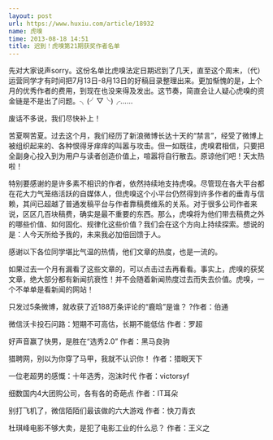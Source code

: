 ```yaml
---
layout: post
url: https://www.huxiu.com/article/18932
name: 虎嗅
time: 2013-08-18 14:51
title: 迟到！虎嗅第21期获奖作者名单
---
```

先对大家说声sorry。这份名单比虎嗅法定日期迟到了几天，直至这个周末，（代）运营同学才有时间把7月13日-8月13日的好稿目录整理出来。更加惭愧的是，上个月的优秀作者的费用，到现在也没来得及发出。这节奏，简直会让人疑心虎嗅的资金链是不是出了问题。╮(╯▽╰)╭……

废话不多说，我们尽快补上！

苦夏啊苦夏。过去这个月，我们经历了新浪微博长达十天的“禁言”，经受了微博上被组织起来的、各种恨得牙痒痒的叫嚣与攻击。但一如既往，虎嗅君相信，只要把全副身心投入到为用户与读者创造价值上，喧嚣将自行散去。原谅他们吧！天太热啦！

特别要感谢的是许多素不相识的作者，依然持续地支持虎嗅。尽管现在各大平台都在花大力气笼络活跃的自媒体人，但虎嗅这个小平台仍然得到许多作者的垂青与信赖，其间已超越了普通发稿平台与作者靠稿费维系的关系。对于很多公司作者来说，区区几百块稿费，确实是最不重要的东西。那么，虎嗅将为他们带去稿费之外的哪些价值、如何固化、规律化这些价值？我们会在这个方向上持续探索。想说的是：人今天所给予我的，未来我必加倍回馈于人。

感谢以下各位同学堪比气温的热情，他们文章的热度，也是一流的。

如果过去一个月有漏看了这些文章的，可以点击过去再看看。事实上，虎嗅的获奖文章，绝大部分都有新闻抗衰性！并不会随着新闻热度过去而失去价值。虎嗅，一个不单单是看新闻的网站！

只发过5条微博，就收获了近188万条评论的“鹿晗”是谁？ ?作者：伯通

微信沃卡投石问路：短期不可高估，长期不能低估 作者：罗超

好声音赢了快男，是胜在“选秀2.0” 作者：黑马良驹

猎聘网，别以为你穿了马甲，我就不认识你！ 作者：猎眼天下

一位老超男的感慨：十年选秀，泡沫时代 作者：victorsyf

细数国内4大团购公司，各有各的奇葩点 作者：IT耳朵

别打飞机了，微信陌陌们最该做的六大游戏 作者：快刀青衣

杜琪峰电影不够大卖，是犯了电影工业的什么忌？ 作者：王义之

